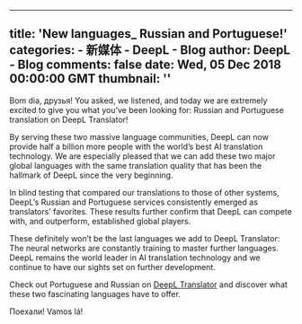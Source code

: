 
---
title: 'New languages_ Russian and Portuguese!'
categories: 
    - 新媒体
    - DeepL - Blog
author: DeepL - Blog
comments: false
date: Wed, 05 Dec 2018 00:00:00 GMT
thumbnail: ''
---

<div>   
<p>     Bom dia, друзья! You asked, we listened, and today we are extremely excited to give you what you’ve been looking for: Russian and Portuguese translation on DeepL Translator! </p> <p>     By serving these two massive language communities, DeepL can now provide half a billion more people with the world’s best AI translation technology.     We are especially pleased that we can add these two major global languages with the same translation quality that has been the hallmark of DeepL since the very beginning. </p> <p>     In blind testing that compared our translations to those of other systems, DeepL’s Russian and Portuguese services consistently emerged as translators’ favorites.     These results further confirm that DeepL can compete with, and outperform, established global players. </p> <p>     These definitely won’t be the last languages we add to DeepL Translator: The neural networks are constantly training to master further languages.     DeepL remains the world leader in AI translation technology and we continue to have our sights set on further development. </p> <p>     Check out Portuguese and Russian on <a href="https://www.deepl.com/translator">DeepL Translator</a> and discover what these two fascinating languages have to offer. </p> <p>     Поехали! Vamos lá! </p>  
</div>
            